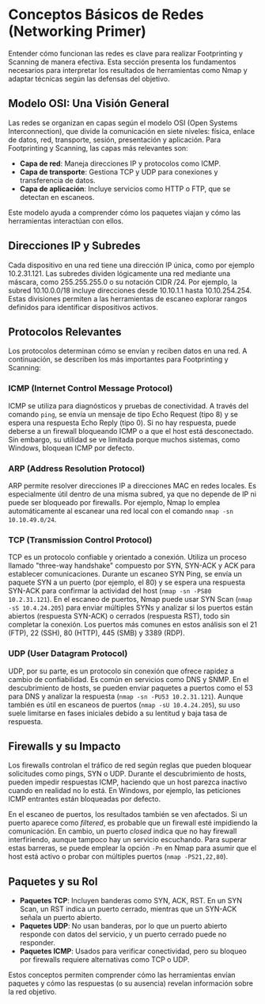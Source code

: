 # Conceptos Básicos de Redes (Networking Primer)

Entender cómo funcionan las redes es clave para realizar Footprinting y Scanning de manera efectiva. Esta sección presenta los fundamentos necesarios para interpretar los resultados de herramientas como Nmap y adaptar técnicas según las defensas del objetivo.

## Modelo OSI: Una Visión General
Las redes se organizan en capas según el modelo OSI (Open Systems Interconnection), que divide la comunicación en siete niveles: física, enlace de datos, red, transporte, sesión, presentación y aplicación. Para Footprinting y Scanning, las capas más relevantes son:
- **Capa de red**: Maneja direcciones IP y protocolos como ICMP.
- **Capa de transporte**: Gestiona TCP y UDP para conexiones y transferencia de datos.
- **Capa de aplicación**: Incluye servicios como HTTP o FTP, que se detectan en escaneos.

Este modelo ayuda a comprender cómo los paquetes viajan y cómo las herramientas interactúan con ellos.

## Direcciones IP y Subredes
Cada dispositivo en una red tiene una dirección IP única, como por ejemplo 10.2.31.121. Las subredes dividen lógicamente una red mediante una máscara, como 255.255.255.0 o su notación CIDR /24. Por ejemplo, la subred 10.10.0.0/18 incluye direcciones desde 10.10.1.1 hasta 10.10.254.254. Estas divisiones permiten a las herramientas de escaneo explorar rangos definidos para identificar dispositivos activos.

## Protocolos Relevantes
Los protocolos determinan cómo se envían y reciben datos en una red. A continuación, se describen los más importantes para Footprinting y Scanning:

### ICMP (Internet Control Message Protocol)
ICMP se utiliza para diagnósticos y pruebas de conectividad. A través del comando `ping`, se envía un mensaje de tipo Echo Request (tipo 8) y se espera una respuesta Echo Reply (tipo 0). Si no hay respuesta, puede deberse a un firewall bloqueando ICMP o a que el host está desconectado. Sin embargo, su utilidad se ve limitada porque muchos sistemas, como Windows, bloquean ICMP por defecto.

### ARP (Address Resolution Protocol)
ARP permite resolver direcciones IP a direcciones MAC en redes locales. Es especialmente útil dentro de una misma subred, ya que no depende de IP ni puede ser bloqueado por firewalls. Por ejemplo, Nmap lo emplea automáticamente al escanear una red local con el comando `nmap -sn 10.10.49.0/24`.

### TCP (Transmission Control Protocol)
TCP es un protocolo confiable y orientado a conexión. Utiliza un proceso llamado "three-way handshake" compuesto por SYN, SYN-ACK y ACK para establecer comunicaciones. Durante un escaneo SYN Ping, se envía un paquete SYN a un puerto (por ejemplo, el 80) y se espera una respuesta SYN-ACK para confirmar la actividad del host (`nmap -sn -PS80 10.2.31.121`). En el escaneo de puertos, Nmap puede usar SYN Scan (`nmap -sS 10.4.24.205`) para enviar múltiples SYNs y analizar si los puertos están abiertos (respuesta SYN-ACK) o cerrados (respuesta RST), todo sin completar la conexión. Los puertos más comunes en estos análisis son el 21 (FTP), 22 (SSH), 80 (HTTP), 445 (SMB) y 3389 (RDP).

### UDP (User Datagram Protocol)
UDP, por su parte, es un protocolo sin conexión que ofrece rapidez a cambio de confiabilidad. Es común en servicios como DNS y SNMP. En el descubrimiento de hosts, se pueden enviar paquetes a puertos como el 53 para DNS y analizar la respuesta (`nmap -sn -PU53 10.2.31.121`). Aunque también es útil en escaneos de puertos (`nmap -sU 10.4.24.205`), su uso suele limitarse en fases iniciales debido a su lentitud y baja tasa de respuesta.


## Firewalls y su Impacto
Los firewalls controlan el tráfico de red según reglas que pueden bloquear solicitudes como pings, SYN o UDP. Durante el descubrimiento de hosts, pueden impedir respuestas ICMP, haciendo que un host parezca inactivo cuando en realidad no lo está. En Windows, por ejemplo, las peticiones ICMP entrantes están bloqueadas por defecto.

En el escaneo de puertos, los resultados también se ven afectados. Si un puerto aparece como *filtered*, es probable que un firewall esté impidiendo la comunicación. En cambio, un puerto *closed* indica que no hay firewall interfiriendo, aunque tampoco hay un servicio escuchando. Para superar estas barreras, se puede emplear la opción `-Pn` en Nmap para asumir que el host está activo o probar con múltiples puertos (`nmap -PS21,22,80`).


## Paquetes y su Rol
- **Paquetes TCP**: Incluyen banderas como SYN, ACK, RST. En un SYN Scan, un RST indica un puerto cerrado, mientras que un SYN-ACK señala un puerto abierto.
- **Paquetes UDP**: No usan banderas, por lo que un puerto abierto responde con datos del servicio, y un puerto cerrado puede no responder.
- **Paquetes ICMP**: Usados para verificar conectividad, pero su bloqueo por firewalls requiere alternativas como TCP o UDP.

Estos conceptos permiten comprender cómo las herramientas envían paquetes y cómo las respuestas (o su ausencia) revelan información sobre la red objetivo.